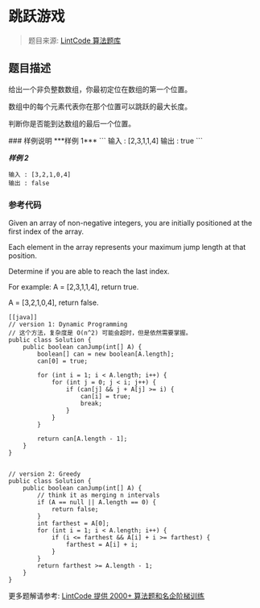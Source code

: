 # 跳跃游戏
 > 题目来源: [LintCode 算法题库](https://www.lintcode.com/problem/jump-game/?utm_source=sc-github-wzz)
 ## 题目描述
 <p>给出一个非负整数数组，你最初定位在数组的第一个位置。　　　</p><p>数组中的每个元素代表你在那个位置可以跳跃的最大长度。　　　　</p><p>判断你是否能到达数组的最后一个位置。</p>
 ### 样例说明
 ***样例 1***
```
输入 : [2,3,1,1,4]
输出 : true
```

***样例 2***
```
输入 : [3,2,1,0,4]
输出 : false
```
 ### 参考代码
 Given an array of non-negative integers, you are initially positioned at the first index of the array.

Each element in the array represents your maximum jump length at that position.

Determine if you are able to reach the last index.

For example:
A = [2,3,1,1,4], return true.

A = [3,2,1,0,4], return false.

```
[[java]]
// version 1: Dynamic Programming
// 这个方法，复杂度是 O(n^2) 可能会超时，但是依然需要掌握。
public class Solution {
    public boolean canJump(int[] A) {
        boolean[] can = new boolean[A.length];
        can[0] = true;
        
        for (int i = 1; i < A.length; i++) {
            for (int j = 0; j < i; j++) {
                if (can[j] && j + A[j] >= i) {
                    can[i] = true;
                    break;
                }
            }
        }
        
        return can[A.length - 1];
    }
}


// version 2: Greedy
public class Solution {
    public boolean canJump(int[] A) {
        // think it as merging n intervals
        if (A == null || A.length == 0) {
            return false;
        }
        int farthest = A[0];
        for (int i = 1; i < A.length; i++) {
            if (i <= farthest && A[i] + i >= farthest) {
                farthest = A[i] + i;
            }
        }
        return farthest >= A.length - 1;
    }
}
```
 更多题解请参考: [LintCode 提供 2000+ 算法题和名企阶梯训练](https://www.lintcode.com/problem/?utm_source=sc-github-wzz)